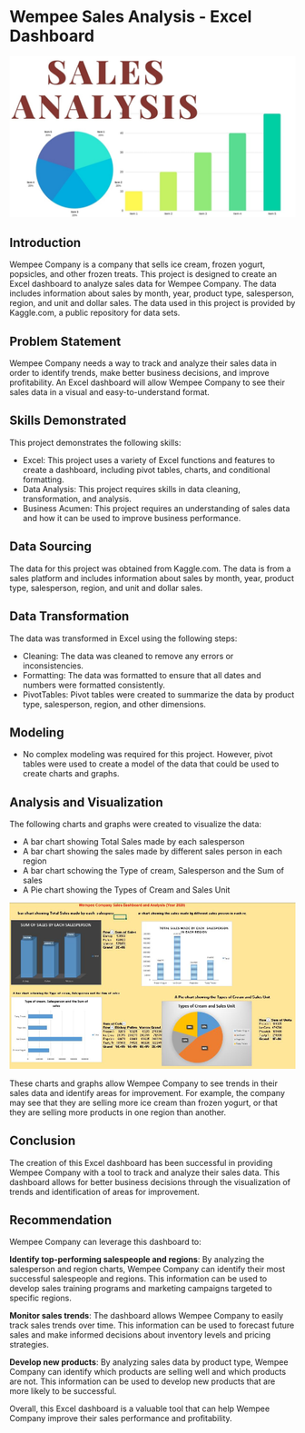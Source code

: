 # Wempee Sales Analysis - Excel Dashboard
![](Sales.jpg)


## Introduction

Wempee Company is a company that sells ice cream, frozen yogurt, popsicles, and other frozen treats. This project is designed to create an Excel dashboard to analyze sales data for Wempee Company. The data includes information about sales by month, year, product type, salesperson, region, and unit and dollar sales. The data used in this project is provided by Kaggle.com, a public repository for data sets.

## Problem Statement

Wempee Company needs a way to track and analyze their sales data in order to identify trends, make better business decisions, and improve profitability. An Excel dashboard will allow Wempee Company to see their sales data in a visual and easy-to-understand format.

## Skills Demonstrated

This project demonstrates the following skills:

* Excel: This project uses a variety of Excel functions and features to create a dashboard, including pivot tables, charts, and conditional formatting.
* Data Analysis: This project requires skills in data cleaning, transformation, and analysis.
* Business Acumen: This project requires an understanding of sales data and how it can be used to improve business performance.

## Data Sourcing

The data for this project was obtained from Kaggle.com. The data is from a sales platform and includes information about sales by month, year, product type, salesperson, region, and unit and dollar sales.

## Data Transformation

The data was transformed in Excel using the following steps:

* Cleaning: The data was cleaned to remove any errors or inconsistencies.
* Formatting: The data was formatted to ensure that all dates and numbers were formatted consistently.
* PivotTables: Pivot tables were created to summarize the data by product type, salesperson, region, and other dimensions.
  
## Modeling

* No complex modeling was required for this project. However, pivot tables were used to create a model of the data that could be used to create charts and graphs.

## Analysis and Visualization

The following charts and graphs were created to visualize the data:

* A bar chart showing Total Sales made by each  salesperson							
* A bar chart showing the sales made by different sales person in each region								
* A bar chart schowing the Type of cream, Salesperson and the Sum of sales									
* A Pie chart showing the Types of Cream and Sales Unit	

![](image.JPG)



These charts and graphs allow Wempee Company to see trends in their sales data and identify areas for improvement. For example, the company may see that they are selling more ice cream than frozen yogurt, or that they are selling more products in one region than another.


## Conclusion

The creation of this Excel dashboard has been successful in providing Wempee Company with a tool to track and analyze their sales data. This dashboard allows for better business decisions through the visualization of trends and identification of areas for improvement.


## Recommendation

Wempee Company can leverage this dashboard to:

**Identify top-performing salespeople and regions**: By analyzing the salesperson and region charts, Wempee Company can identify their most successful salespeople and regions. This information can be used to develop sales training programs and marketing campaigns targeted to specific regions.

**Monitor sales trends**: The dashboard allows Wempee Company to easily track sales trends over time. This information can be used to forecast future sales and make informed decisions about inventory levels and pricing strategies.

**Develop new products**: By analyzing sales data by product type, Wempee Company can identify which products are selling well and which products are not. This information can be used to develop new products that are more likely to be successful.

Overall, this Excel dashboard is a valuable tool that can help Wempee Company improve their sales performance and profitability.


						
